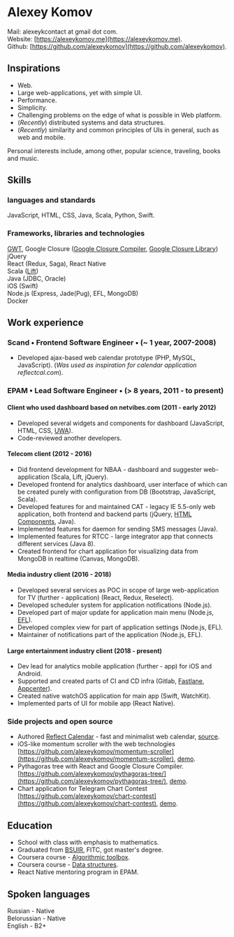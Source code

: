 # Alexey Komov
Mail: alexeykcontact at gmail dot com.  
Website: [https://alexeykomov.me](https://alexeykomov.me).  
Github: [https://github.com/alexeykomov](https://github.com/alexeykomov).

## Inspirations
- Web.
- Large web-applications, yet with simple UI.
- Performance.
- Simplicity.
- Challenging problems on the edge of what is possible in Web platform.
- (_Recently_) distributed systems and data structures.
- (_Recently_) similarity and common principles of UIs in general, such as web and mobile.

Personal interests include, among other, popular science, traveling, books and music.

## Skills
### languages and standards
JavaScript, HTML, CSS, Java, Scala, Python, Swift.
### Frameworks, libraries and technologies
[GWT](http://www.gwtproject.org/), Google Closure ([Google Closure Compiler](https://developers.google.com/closure/compiler), [Google Closure Library](https://github.com/google/closure-library))  
jQuery  
React (Redux, Saga), React Native  
Scala ([Lift](https://liftweb.net/))  
Java (JDBC, Oracle)  
iOS (Swift)  
Node.js (Express, Jade(Pug), EFL, MongoDB)  
Docker  

## Work experience
### Scand • Frontend Software Engineer • (~ 1 year, 2007-2008)
- Developed ajax-based web calendar prototype (PHP, MySQL, JavaScript). (_Was used as inspiration for calendar application reflectcal.com_).

### EPAM • Lead Software Engineer • (> 8 years, 2011 - to present)
#### Client who used dashboard based on netvibes.com (2011 - early 2012)
- Developed several widgets and components for dashboard (JavaScript, HTML, CSS, [UWA](https://uwa.netvibes.com/docs/Uwa/html/index.html)).
- Code-reviewed another developers.
#### Telecom client (2012 - 2016)
- Did frontend development for NBAA - dashboard and suggester web-application (Scala, Lift, jQuery).
- Developed frontend for analytics dashboard, user interface of which can be created purely with configuration from DB (Bootstrap, JavaScript, Scala).
- Developed features for and maintained CAT - legacy IE 5.5-only web application, both frontend and backend parts (jQuery, [HTML Components](https://schepp.dev/posts/today-the-trident-era-ends/#html-components%3A-attached-behaviors%2C-element-behaviors-%26-default-behaviors), Java).
- Implemented features for daemon for sending SMS messages (Java).
- Implemented features for RTCC - large integrator app that connects different services (Java 8).
- Created frontend for chart application for visualizing data from MongoDB in realtime (Canvas, MongoDB).
#### Media industry client (2016 - 2018)
- Developed several services as POC in scope of large web-application for TV (further - application) (React, Redux, Reselect).
- Developed scheduler system for application notifications (Node.js).
- Developed part of major update for application main menu (Node.js, [EFL](https://www.enlightenment.org/about-efl.md)).
- Developed complex view for part of application settings (Node.js, EFL).
- Maintainer of notifications part of the application (Node.js, EFL).
#### Large entertainment industry client (2018 - present)
- Dev lead for analytics mobile application (further - app) for iOS and Android.
- Supported and created parts of CI and CD infra (Gitlab, [Fastlane](https://github.com/fastlane/fastlane), [Appcenter](https://appcenter.ms/)).
- Created native watchOS application for main app (Swift, WatchKit).
- Implemented parts of UI for mobile app (React Native).

### Side projects and open source
- Authored [Reflect Calendar](https://reflectcal.com) - fast and minimalist web calendar, [source](https://github.com/reflectcal/).
- iOS-like momentum scroller with the web technologies [https://github.com/alexeykomov/momentum-scroller](https://github.com/alexeykomov/momentum-scroller), [demo](https://alexeykomov.me/momentum-scroller-demo/).
- Pythagoras tree with React and Google Closure Compiler. [https://github.com/alexeykomov/pythagoras-tree/](https://github.com/alexeykomov/pythagoras-tree/), [demo](https://alexeykomov.me/pythagoras-tree/).
- Сhart application for Telegram Chart Contest [https://github.com/alexeykomov/chart-contest](https://github.com/alexeykomov/chart-contest), [demo](https://alexeykomov.me/chart-contest/).

## Education
- School with class with emphasis to mathematics.
- Graduated from [BSUIR](https://www.bsuir.by/en/), FITC, got master's degree.
- Coursera course - [Algorithmic toolbox](https://www.coursera.org/learn/algorithmic-toolbox).
- Coursera course - [Data structures](https://www.coursera.org/learn/data-structures).
- React Native mentoring program in EPAM.

## Spoken languages
Russian - Native  
Belorussian - Native  
English - B2+  
